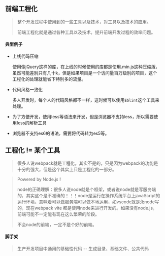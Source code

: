 ## 前端工程化

>整个开发过程中使用到的一些工具以及技术，对工具以及技术的应用。
>
>前端工程化就是通过各种工具以及技术，提升前端开发过程的效率问题。

#### 典型例子 
- 上线代码压缩

  使用像jQuery这样的库，在上线的时候使用的库都是使用.min.js这种压缩版，虽然可能差别只有几十k，但是如果项目是一个访问量百万级别的项目，这个工程化的处理就能省下特别多的流量。

- 代码风格一致化

  多人开发时，每个人的代码风格都不一样，这时候可以使用`ESlint`这个工具来处理。

- 为了方便开发，使用less等语法来开发，但是浏览器不支持less，所以需要使用less的解析工具

- 浏览器不支持es6的语法，需要将代码转为es5等。

## 工程化 != 某个工具

> 很多人说webpack就是工程化，其实不是的，只是因为webpack的功能是十分的强大，但是这个其实上只是工程化的一部分。

> Powered by Node.js !
>
> node的正确理解：很多人说node就是个框架，或者说node就是写服务端的，其实这个是不准确的！！！node是运行在操作系统平台上javaScript的运行环境，意味着可以做服务端可以做本地运用，如vscode就是永node写的，现在webpack vite 都是使用node来进行开发的。如果没有node.js，前端可能不一定能有现在这么繁荣的阶段。
>
> 不会node的前端，一定不是个好的前端。

#### 脚手架

> 生产开发项目中通用的基础性代码 -- 生成目录、基础文件、公共代码